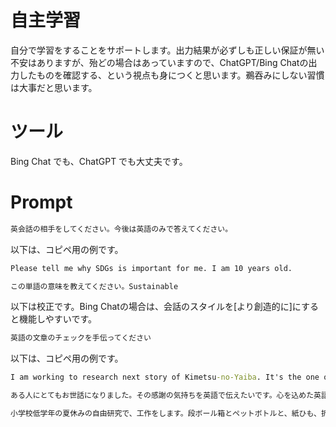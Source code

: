# 自主学習

自分で学習をすることをサポートします。出力結果が必ずしも正しい保証が無い不安はありますが、殆どの場合はあっていますので、ChatGPT/Bing Chatの出力したものを確認する、という視点も身につくと思います。鵜吞みにしない習慣は大事だと思います。

# ツール
Bing Chat でも、ChatGPT でも大丈夫です。

# Prompt

```cmd
英会話の相手をしてください。今後は英語のみで答えてください。
```

以下は、コピペ用の例です。

```cmd
Please tell me why SDGs is important for me. I am 10 years old.
```

```cmd
この単語の意味を教えてください。Sustainable
```

以下は校正です。Bing Chatの場合は、会話のスタイルを[より創造的に]にすると機能しやすいです。

```cmd
英語の文章のチェックを手伝ってください
```
以下は、コピペ用の例です。

```cmd
I am working to research next story of Kimetsu-no-Yaiba. It's the one of the famouse manda in Japan and I really love it. In fact, the story is finished, but I hope auther will make next story like after 5 years or next generations in the future. I am really looking forward to do it.
```


```cmd
ある人にとてもお世話になりました。その感謝の気持ちを英語で伝えたいです。心を込めた英語の表現を5つ教えてください。
```

```cmd
小学校低学年の夏休みの自由研究で、工作をします。段ボール箱とペットボトルと、紙ひも、折り紙、ガムテープがあります。この材料で作成ができる作品と、その作品を作る手順を教えてください。
```
